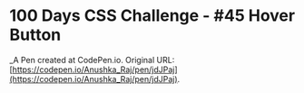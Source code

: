 # 100 Days CSS Challenge - #45 Hover Button
 _A Pen created at CodePen.io. Original URL: [https://codepen.io/Anushka_Raj/pen/jdJPaj](https://codepen.io/Anushka_Raj/pen/jdJPaj).

 